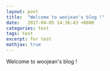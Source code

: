 ```yaml
---
layout: post
title:  "Welcome to woojean's blog !"
date:   2017-04-05 14:36:43 +0800
categories: test
tags: test
excerpt: for test
mathjax: true
---
```


Welcome to woojean's blog !
